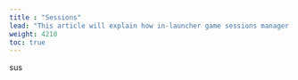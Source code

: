 ```yaml
---
title : "Sessions"
lead: "This article will explain how in-launcher game sessions manager works"
weight: 4210
toc: true
---
```


sus
